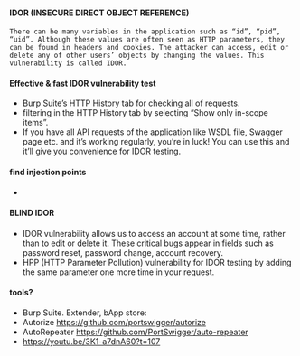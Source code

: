 #### IDOR (INSECURE DIRECT OBJECT REFERENCE) 
```
There can be many variables in the application such as “id”, “pid”, “uid”. Although these values are often seen as HTTP parameters, they can be found in headers and cookies. The attacker can access, edit or delete any of other users’ objects by changing the values. This vulnerability is called IDOR.
```

#### Effective & fast IDOR vulnerability test
- Burp Suite’s HTTP History tab for checking all of requests.
- filtering in the HTTP History tab by selecting “Show only in-scope items”.
- If you have all API requests of the application like WSDL file, Swagger page etc. and it’s working regularly, you’re in luck! You can use this and it’ll give you convenience for IDOR testing.
 
#### find injection points
- 

#### BLIND IDOR


#### 
- IDOR vulnerability allows us to access an account at some time, rather than to edit or delete it. These critical bugs appear in fields such as password reset, password change, account recovery. 
- HPP (HTTP Parameter Pollution) vulnerability for IDOR testing by adding the same parameter one more time in your request.


#### tools?
- Burp Suite. Extender, bApp store:
- Autorize https://github.com/portswigger/autorize
- AutoRepeater https://github.com/PortSwigger/auto-repeater
- https://youtu.be/3K1-a7dnA60?t=107
